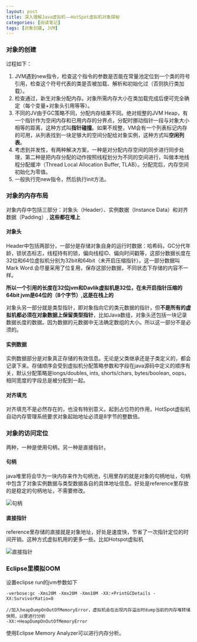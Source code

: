 ```yaml
---
layout: post
title: 深入理解Java虚拟机——HotSpot虚拟机对象探秘
categories: [阅读笔记]
tags: [对象创建, JVM]
---
```


### 对象的创建

过程如下：

1. JVM遇到new指令，检查这个指令的参数是否能在常量池定位到一个类的符号引用，检查这个符号代表的类是否被加载、解析和初始化过（否则执行类加载）。
2. 检查通过，新生对象分配内存。对象所需内存大小在类加载完成后便可完全确定（每个变量+对象头引用等等）。
3. 不同的JV由于GC策略不同，分配内存结果不同。绝对规整的JVM Heap，有一个指针作为空闲内存和已用内存的分界点，分配时挪动指针一段与对象大小相等的距离，这种方式叫**指针碰撞**。如果不规整，VM会有一个列表标记内存的可用，从列表找到一块足够大的空间分配给对象实例，这种方式叫**空闲列表**。
4. 考虑到并发性，有两种解决方案，一种是对分配内存空间的同步进行同步处理，第二种是把内存分配的动作按照线程划分为不同的空间进行，叫做本地线程分配缓冲（Thread Local Allocation Buffer, TLAB）。分配完后，内存空间初始化为零值。
5. 一般执行完new指令，然后执行init方法。

### 对象的内存布局

对象内存中包括三部分：对象头（Header）、实例数据（Instance Data）和对齐数据（Padding）, **这些都在堆上**

#### 对象头

Header中包括两部分，一部分是存储对象自身的运行时数据：哈希码，GC分代年龄，锁状态标志，线程持有的锁，偏向线程ID、偏向时间戳等，这部分数据长度在32位和64位虚拟机分别为32bit和64bit（未开启压缩指针）。这一部分数据叫Mark Word.会尽量采用了位复用，保存这部分数据，不同状态下存储的内容不一样。

**所以一个引用的长度在32位jvm和Davlik虚拟机是32位，在未开启指针压缩的64bit jvm是64位的（8个字节）,这是在栈上的**

对象头另一部分就是类型指针，即对象指向它的类元数据的指针，但**不是所有的虚拟机都必须在对象数据上保留类型指针**，比如Java数组，对象头还包括一块记录数据长度的数据。因为数据的元数据中无法确定数组的大小。所以这一部分不是必须的。

#### 实例数据

实例数据部分是对象真正存储的有效信息。无论是父类继承还是子类定义的，都会记录下来。存储顺序会受到虚拟机分配策略参数和字段在java源码中定义的顺序有关，默认分配策略是longs/doubles, ints, shorts/chars, bytes/boolean, oops，相同宽度的字段总是被分配到一起。

#### 对齐填充

对齐填充不是必然存在的，也没有特别意义。起到占位符的作用，HotSpot虚拟机自动内存管理系统要求对象起始地址必须是8字节的整数倍。

### 对象的访问定位

两种，一种是使用句柄，另一种是直接指针。

#### 句柄

java堆里将会华为一块内存来作为句柄池，引用里存的就是对象的句柄地址，句柄中包含了对象实例数据与类型数据各自的具体地址信息。好处是reference里存放的是稳定的句柄地址，不需要修改。

![句柄](http://img.blog.csdn.net/20160517150842803)

#### 直接指针

reference里存储的直接就是对象地址，好处是速度快，节省了一次指针定位的时间开销。这种方式虚拟机用的更多一些。比如Hotspot虚拟机

![直接指针](http://img.blog.csdn.net/20160517151447302)

### Eclipse里模拟OOM

设置eclipse run的jvm参数如下

```
-verbose:gc -Xms20M -Xmx20M -Xmn10M -XX:+PrintGCDetails -XX:SurvivorRatio=8

//加入heapDumpOnOutOfMemoryError，虚拟机会在出现内存溢出时dump当前的内存堆转储快照，以便进行分析
-XX:+HeapDumpOnOutOfMemoryError

```

使用Eclipse Memory Analyzer可以进行内存分析。 






